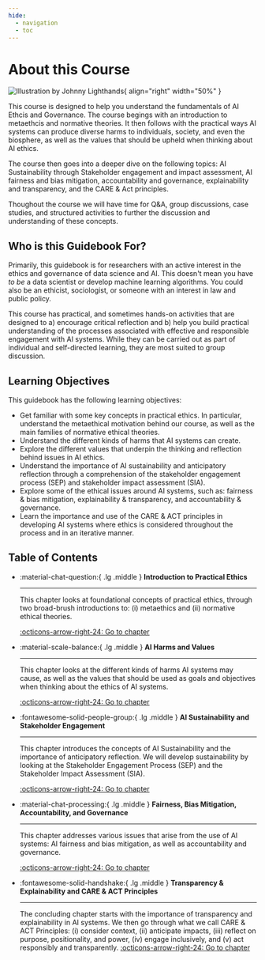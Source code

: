 ```yaml
---
hide:
  - navigation
  - toc
---
```


# About this Course

<div class="result" markdown>

  ![Illustration by Johnny Lighthands](https://github.com/alan-turing-institute/turing-commons/blob/main/docs/assets/images/illustrations/discussion.png){ align="right" width="50%" }

  This course is designed to help you understand the fundamentals of AI Ethcis and Governance. The course begings with an introduction to metaethcis and normative theories. It then follows with the practical ways AI systems can produce diverse harms to individuals, society, and even the biosphere, as well as the values that should be upheld when thinking about AI ethics.

  The course then goes into a deeper dive on the following topics: AI Sustainability through Stakeholder engagement and impact assessment, AI fairness and bias mitigation, accountability and governance, explainability and transparency, and the CARE & Act principles.

  Thoughout the course we will have time for Q&A, group discussions, case studies, and structured activities to further the discussion and understanding of these concepts.
  
## Who is this Guidebook For?

Primarily, this guidebook is for researchers with an active interest in the ethics and governance of data science and AI. 
This doesn't mean you have *to be* a data scientist or develop machine learning algorithms.
You could also be an ethicist, sociologist, or someone with an interest in law and public policy.

This course has practical, and sometimes hands-on activities that are designed to a) encourage critical reflection and b) help you build practical understanding of the processes associated with effective and responsible engagement with AI systems.
While they can be carried out as part of individual and self-directed learning, they are most suited to group discussion.

## Learning Objectives

This guidebook has the following learning objectives:

- Get familiar with some key concepts in practical ethics. In particular, understand the metaethical motivation behind our course, as well as the main families of normative ethical theories.
- Understand the different kinds of harms that AI systems can create.
- Explore the different values that underpin the thinking and reflection behind issues in AI ethics.
- Understand the importance of AI sustainability and anticipatory reflection through a comprehension of the stakeholder engagement process (SEP) and stakeholder impact assessment (SIA).
- Explore some of the ethical issues around AI systems, such as: fairness & bias mitigation, explainability & transparency, and accountability & governance.
- Learn the importance and use of the CARE & ACT principles in developing AI systems where ethics is considered throughout the process and in an iterative manner.

</div>

## Table of Contents

<div class="grid cards" markdown>

-   :material-chat-question:{ .lg .middle } __Introduction to Practical Ethics__

    ---

    This chapter looks at foundational concepts of practical ethics, through two broad-brush introductions to: (i) metaethics and (ii) normative ethical theories.

    [:octicons-arrow-right-24: Go to chapter](chapter1/index.md)

-   :material-scale-balance:{ .lg .middle } __AI Harms and Values__

    ---

    This chapter looks at the different kinds of harms AI systems may cause, as well as the values that should be used as goals and objectives when thinking about the ethics of AI systems.

    [:octicons-arrow-right-24: Go to chapter](chapter2/index.md)

-   :fontawesome-solid-people-group:{ .lg .middle } __AI Sustainability and Stakeholder Engagement__

    ---

    This chapter introduces the concepts of AI Sustainability and the importance of anticipatory reflection. We will develop sustainability by looking at the Stakeholder Engagement Process (SEP) and the Stakeholder Impact Assessment (SIA).

    [:octicons-arrow-right-24: Go to chapter](chapter3/index.md)

-   :material-chat-processing:{ .lg .middle } __Fairness, Bias Mitigation, Accountability, and Governance__

    ---

    This chapter addresses various issues that arise from the use of AI systems: AI fairness and bias mitigation, as well as accountability and governance.

    [:octicons-arrow-right-24: Go to chapter](chapter4/index.md)

-   :fontawesome-solid-handshake:{ .lg .middle } __Transparency & Explainability and CARE & ACT Principles__

    ---
    The concluding chapter starts with the importance of transparency and explainability in AI systems.
    We then go through what we call CARE & ACT Principles: (i) consider context, (ii) anticipate impacts, (iii) reflect on purpose, positionality, and power, (iv) engage inclusively, and (v) act responsibly and transparently.
    [:octicons-arrow-right-24: Go to chapter](chapter5/index.md)

</div>
